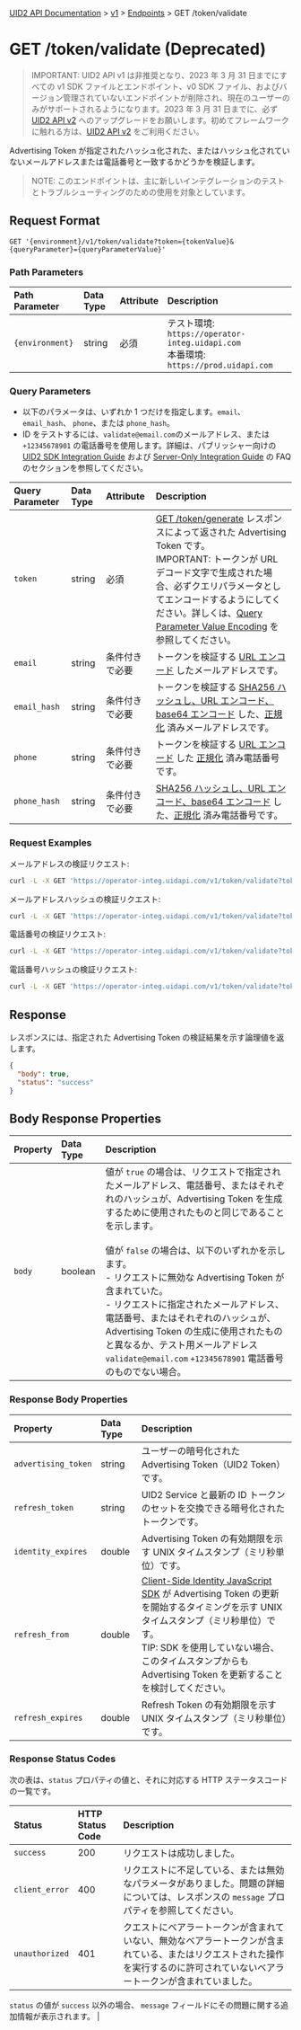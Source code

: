 [UID2 API Documentation](../../README.md) > [v1](../README.md) > [Endpoints](./README.md) > GET /token/validate

# GET /token/validate (Deprecated)

> IMPORTANT: UID2 API v1 は非推奨となり、2023 年 3 月 31 日までにすべての v1 SDK ファイルとエンドポイント、v0 SDK ファイル、およびバージョン管理されていないエンドポイントが削除され、現在のユーザーのみがサポートされるようになります。2023 年 3 月 31 日までに、必ず [UID2 API v2](../../v2/upgrade-guide.md) へのアップグレードをお願いします。初めてフレームワークに触れる方は、[UID2 API v2](../../v2/README.md) をご利用ください。

Advertising Token が指定されたハッシュ化された、またはハッシュ化されていないメールアドレスまたは電話番号と一致するかどうかを検証します。

> NOTE: このエンドポイントは、主に新しいインテグレーションのテストとトラブルシューティングのための使用を対象としています。

## Request Format

`GET '{environment}/v1/token/validate?token={tokenValue}&{queryParameter}={queryParameterValue}'`

### Path Parameters

| Path Parameter  | Data Type | Attribute | Description                                                                             |
| :-------------- | :-------- | :-------- | :-------------------------------------------------------------------------------------- |
| `{environment}` | string    | 必須      | テスト環境: `https://operator-integ.uidapi.com`<br/>本番環境: `https://prod.uidapi.com` |

### Query Parameters

- 以下のパラメータは、いずれか 1 つだけを指定します。`email`、 `email_hash`、 `phone`、または `phone_hash`。
- ID をテストするには、`validate@email.com`のメールアドレス、または `+12345678901` の電話番号を使用します。詳細は、パブリッシャー向けの [UID2 SDK Integration Guide](../guides/publisher-client-side.md) および [Server-Only Integration Guide](../guides/custom-publisher-integration.md) の FAQ のセクションを参照してください。

| Query Parameter | Data Type | Attribute      | Description                                                                                                                                                                                                                                                                                                                                |
| :-------------- | :-------- | :------------- | :----------------------------------------------------------------------------------------------------------------------------------------------------------------------------------------------------------------------------------------------------------------------------------------------------------------------------------------- |
| `token`         | string    | 必須           | [GET /token/generate](./get-token-generate.md) レスポンスによって返された Advertising Token です。<br/>IMPORTANT: トークンが URL デコード文字で生成された場合、必ずクエリパラメータとしてエンコードするようにしてください。詳しくは、[Query Parameter Value Encoding](../../README.md#query-parameter-value-encoding) を参照してください。 |
| `email`         | string    | 条件付きで必要 | トークンを検証する [URL エンコード](../../README.md#query-parameter-value-encoding) したメールアドレスです。                                                                                                                                                                                                                               |
| `email_hash`    | string    | 条件付きで必要 | トークンを検証する [SHA256 ハッシュし、URL エンコード、base64 エンコード](../../README.md#email-address-hash-encoding) した、[正規化](../../README.md#email-address-normalization) 済みメールアドレスです。                                                                                                                                |
| `phone`         | string    | 条件付きで必要 | トークンを検証する [URL エンコード](../../README.md#query-parameter-value-encoding) した [正規化](../../README.md#phone-number-normalization) 済み電話番号です。                                                                                                                                                                           |
| `phone_hash`    | string    | 条件付きで必要 | [SHA256 ハッシュし、URL エンコード、base64 エンコード](../../README.md#phone-number-hash-encoding) した、[正規化](../../README.md#phone-number-normalization) 済み電話番号です。                                                                                                                                                           |

### Request Examples

メールアドレスの検証リクエスト:

```sh
curl -L -X GET 'https://operator-integ.uidapi.com/v1/token/validate?token=AdvertisingTokenmZ4dZgeuXXl6DhoXqbRXQbHlHhA96leN94U1uavZVspwKXlfWETZ3b%2FbesPFFvJxNLLySg4QEYHUAiyUrNncgnm7ppu0mi6wU2CW6hssiuEkKfstbo9XWgRUbWNTM%2BewMzXXM8G9j8Q%3D&email=validate@email.com' -H 'Authorization: Bearer YourTokenBV3tua4BXNw+HVUFpxLlGy8nWN6mtgMlIk='
```

メールアドレスハッシュの検証リクエスト:

```sh
curl -L -X GET 'https://operator-integ.uidapi.com/v1/token/validate?token=AdvertisingTokenmZ4dZgeuXXl6DhoXqbRXQbHlHhA96leN94U1uavZVspwKXlfWETZ3b%2FbesPFFvJxNLLySg4QEYHUAiyUrNncgnm7ppu0mi6wU2CW6hssiuEkKfstbo9XWgRUbWNTM%2BewMzXXM8G9j8Q%3D&email_hash=eVvLS%2FVg%2BYZ6%2Bz3i0NOpSXYyQAfEXqCZ7BTpAjFUBUc%3D' -H 'Authorization: Bearer YourTokenBV3tua4BXNw+HVUFpxLlGy8nWN6mtgMlIk='
```

電話番号の検証リクエスト:

```sh
curl -L -X GET 'https://operator-integ.uidapi.com/v1/token/validate?token=AdvertisingTokenmZ4dZgeuXXl6DhoXqbRXQbHlHhA96leN94U1uavZVspwKXlfWETZ3b%2FbesPFFvJxNLLySg4QEYHUAiyUrNncgnm7ppu0mi6wU2CW6hssiuEkKfstbo9XWgRUbWNTM%2BewMzXXM8G9j8Q%3D&phone=%2B12345678901' -H 'Authorization: Bearer YourTokenBV3tua4BXNw+HVUFpxLlGy8nWN6mtgMlIk='
```

電話番号ハッシュの検証リクエスト:

```sh
curl -L -X GET 'https://operator-integ.uidapi.com/v1/token/validate?token=AdvertisingTokenmZ4dZgeuXXl6DhoXqbRXQbHlHhA96leN94U1uavZVspwKXlfWETZ3b%2FbesPFFvJxNLLySg4QEYHUAiyUrNncgnm7ppu0mi6wU2CW6hssiuEkKfstbo9XWgRUbWNTM%2BewMzXXM8G9j8Q%3D&phone_hash=wdN1alhrbw1Bmz49GzKGdPvGxLhCNn7n3teAOQ%2FFSK4%3D' -H 'Authorization: Bearer YourTokenBV3tua4BXNw+HVUFpxLlGy8nWN6mtgMlIk='
```

## Response

レスポンスには、指定された Advertising Token の検証結果を示す論理値を返します。

```json
{
  "body": true,
  "status": "success"
}
```

## Body Response Properties

| Property | Data Type | Description                                                                                                                                                                                                                                                                                                                                                                                                                                                                                                                     |
| :------- | :-------- | :------------------------------------------------------------------------------------------------------------------------------------------------------------------------------------------------------------------------------------------------------------------------------------------------------------------------------------------------------------------------------------------------------------------------------------------------------------------------------------------------------------------------------ |
| `body`   | boolean   | 値が `true` の場合は、リクエストで指定されたメールアドレス、電話番号、またはそれぞれのハッシュが、Advertising Token を生成するために使用されたものと同じであることを示します。<br/><br/>値が `false` の場合は、以下のいずれかを示します。<br>- リクエストに無効な Advertising Token が含まれていた。<br>- リクエストに指定されたメールアドレス、電話番号、またはそれぞれのハッシュが、Advertising Token の生成に使用されたものと異なるか、テスト用メールアドレス `validate@email.com` `+12345678901` 電話番号のものでない場合。 |

### Response Body Properties

| Property            | Data Type | Description                                                                                                                                                                                                                                                                              |
| :------------------ | :-------- | :--------------------------------------------------------------------------------------------------------------------------------------------------------------------------------------------------------------------------------------------------------------------------------------- |
| `advertising_token` | string    | ユーザーの暗号化された Advertising Token（UID2 Token）です。                                                                                                                                                                                                                             |
| `refresh_token`     | string    | UID2 Service と最新の ID トークンのセットを交換できる暗号化されたトークンです。                                                                                                                                                                                                          |
| `identity_expires`  | double    | Advertising Token の有効期限を示す UNIX タイムスタンプ（ミリ秒単位）です。                                                                                                                                                                                                               |
| `refresh_from`      | double    | [Client-Side Identity JavaScript SDK](../sdks/client-side-identity-v1.md) が Advertising Token の更新を開始するタイミングを示す UNIX タイムスタンプ（ミリ秒単位）です。</br>TIP: SDK を使用していない場合、このタイムスタンプからも Advertising Token を更新することを検討してください。 |
| `refresh_expires`   | double    | Refresh Token の有効期限を示す UNIX タイムスタンプ（ミリ秒単位）です。                                                                                                                                                                                                                   |

### Response Status Codes

次の表は、`status` プロパティの値と、それに対応する HTTP ステータスコードの一覧です。

| Status         | HTTP Status Code | Description                                                                                                                                                                    |
| :------------- | :--------------- | :----------------------------------------------------------------------------------------------------------------------------------------------------------------------------- |
| `success`      | 200              | リクエストは成功しました。                                                                                                                                                     |
| `client_error` | 400              | リクエストに不足している、または無効なパラメータがありました。問題の詳細については、レスポンスの `message` プロパティを参照してください。                                      |
| `unauthorized` | 401              | クエストにベアラートークンが含まれていない、無効なベアラートークンが含まれている、またはリクエストされた操作を実行するのに許可されていないベアラートークンが含まれていました。 |

`status` の値が `success` 以外の場合、 `message` フィールドにその問題に関する追加情報が表示されます。
|
